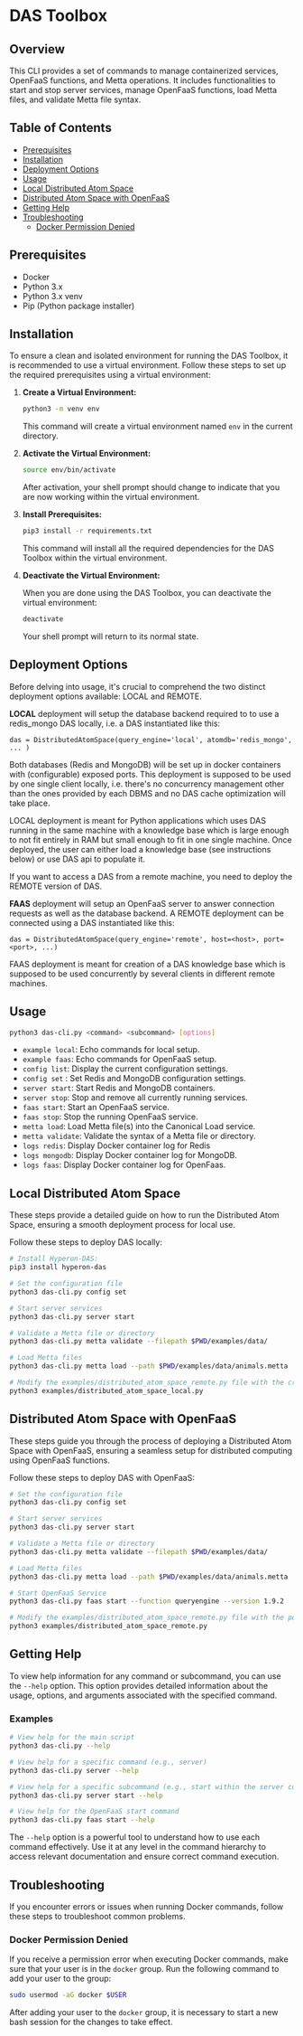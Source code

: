 # DAS Toolbox

## Overview

This CLI provides a set of commands to manage containerized services, OpenFaaS functions, and Metta operations. It includes functionalities to start and stop server services, manage OpenFaaS functions, load Metta files, and validate Metta file syntax.

## Table of Contents

- [Prerequisites](#prerequisites)
- [Installation](#installation)
- [Deployment Options](#deployment-options)
- [Usage](#usage)
- [Local Distributed Atom Space](#local-distributed-atom-space)
- [Distributed Atom Space with OpenFaaS](#distributed-atom-space-with-openfaas)
- [Getting Help](#getting-help)
- [Troubleshooting](#troubleshooting)
  - [Docker Permission Denied](#docker-permission-denied)

## Prerequisites

- Docker
- Python 3.x
- Python 3.x venv
- Pip (Python package installer)

## Installation

To ensure a clean and isolated environment for running the DAS Toolbox, it is recommended to use a virtual environment. Follow these steps to set up the required prerequisites using a virtual environment:

1. **Create a Virtual Environment:**

   ```bash
   python3 -m venv env
   ```

   This command will create a virtual environment named `env` in the current directory.

2. **Activate the Virtual Environment:**

   ```bash
   source env/bin/activate
   ```

   After activation, your shell prompt should change to indicate that you are now working within the virtual environment.

3. **Install Prerequisites:**

   ```bash
   pip3 install -r requirements.txt
   ```

   This command will install all the required dependencies for the DAS Toolbox within the virtual environment.

4. **Deactivate the Virtual Environment:**

   When you are done using the DAS Toolbox, you can deactivate the virtual environment:

   ```bash
   deactivate
   ```

   Your shell prompt will return to its normal state.

## Deployment Options

Before delving into usage, it's crucial to comprehend the two distinct deployment options available: LOCAL and REMOTE.

__LOCAL__ deployment will setup the database backend required to to use a redis_mongo DAS locally, i.e. a DAS instantiated like this:

```
das = DistributedAtomSpace(query_engine='local', atomdb='redis_mongo', ... )
```

Both databases (Redis and MongoDB) will be set up in docker containers with (configurable) exposed ports. This deployment is supposed to be used by one single client locally, i.e. there's no concurrency management other than the ones provided by each DBMS and no DAS cache optimization will take place. 

LOCAL deployment is meant for Python applications which uses DAS running in the same machine with a knowledge base which is large enough to not fit entirely in RAM but small enough to fit in one single machine. Once deployed, the user can either load a knowledge base (see instructions below) or use DAS api to populate it.

If you want to access a DAS from a remote machine, you need to deploy the REMOTE version of DAS.

__FAAS__ deployment will setup an OpenFaaS server to answer connection requests as well as the database backend. A REMOTE deployment can be connected using a DAS instantiated like this:

```
das = DistributedAtomSpace(query_engine='remote', host=<host>, port=<port>, ...)
```

FAAS deployment is meant for creation of a DAS knowledge base which is supposed to be used concurrently by several clients in different remote machines. 

## Usage

```bash
python3 das-cli.py <command> <subcommand> [options]
```

- `example local`: Echo commands for local setup.
- `example faas`: Echo commands for OpenFaaS setup.
- `config list`: Display the current configuration settings.
- `config set` : Set Redis and MongoDB configuration settings.
- `server start`: Start Redis and MongoDB containers.
- `server stop`: Stop and remove all currently running services.
- `faas start`: Start an OpenFaaS service.
- `faas stop`: Stop the running OpenFaaS service.
- `metta load`: Load Metta file(s) into the Canonical Load service.
- `metta validate`: Validate the syntax of a Metta file or directory.
- `logs redis`: Display Docker container log for Redis
- `logs mongodb`: Display Docker container log for MongoDB.
- `logs faas`: Display Docker container log for OpenFaas.

## Local Distributed Atom Space

These steps provide a detailed guide on how to run the Distributed Atom Space, ensuring a smooth deployment process for local use.

Follow these steps to deploy DAS locally:

```bash
# Install Hyperon-DAS:
pip3 install hyperon-das

# Set the configuration file
python3 das-cli.py config set

# Start server services
python3 das-cli.py server start

# Validate a Metta file or directory
python3 das-cli.py metta validate --filepath $PWD/examples/data/

# Load Metta files
python3 das-cli.py metta load --path $PWD/examples/data/animals.metta

# Modify the examples/distributed_atom_space_remote.py file with the credentials added through the configuration command (MongoDB port, username, password, etc.).
python3 examples/distributed_atom_space_local.py
```

## Distributed Atom Space with OpenFaaS

These steps guide you through the process of deploying a Distributed Atom Space with OpenFaaS, ensuring a seamless setup for distributed computing using OpenFaaS functions.

Follow these steps to deploy DAS with OpenFaaS:

```bash
# Set the configuration file
python3 das-cli.py config set

# Start server services
python3 das-cli.py server start

# Validate a Metta file or directory
python3 das-cli.py metta validate --filepath $PWD/examples/data/

# Load Metta files
python3 das-cli.py metta load --path $PWD/examples/data/animals.metta

# Start OpenFaaS Service
python3 das-cli.py faas start --function queryengine --version 1.9.2

# Modify the examples/distributed_atom_space_remote.py file with the port openFaaS is running (default 8080).
python3 examples/distributed_atom_space_remote.py
```

## Getting Help

To view help information for any command or subcommand, you can use the `--help` option. This option provides detailed information about the usage, options, and arguments associated with the specified command.

### Examples

```bash
# View help for the main script
python3 das-cli.py --help

# View help for a specific command (e.g., server)
python3 das-cli.py server --help

# View help for a specific subcommand (e.g., start within the server command)
python3 das-cli.py server start --help

# View help for the OpenFaaS start command
python3 das-cli.py faas start --help
```

The `--help` option is a powerful tool to understand how to use each command effectively. Use it at any level in the command hierarchy to access relevant documentation and ensure correct command execution.

## Troubleshooting

If you encounter errors or issues when running Docker commands, follow these steps to troubleshoot common problems.

### Docker Permission Denied

If you receive a permission error when executing Docker commands, make sure that your user is in the `docker` group. Run the following command to add your user to the group:

```bash
sudo usermod -aG docker $USER
```

After adding your user to the `docker` group, it is necessary to start a new bash session for the changes to take effect.
